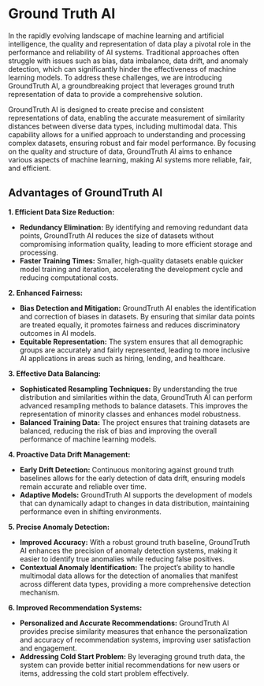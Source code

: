 # Ground Truth AI

In the rapidly evolving landscape of machine learning and artificial intelligence, the quality and representation of data play a pivotal role in the performance and reliability of AI systems. Traditional approaches often struggle with issues such as bias, data imbalance, data drift, and anomaly detection, which can significantly hinder the effectiveness of machine learning models. To address these challenges, we are introducing GroundTruth AI, a groundbreaking project that leverages ground truth representation of data to provide a comprehensive solution.

GroundTruth AI is designed to create precise and consistent representations of data, enabling the accurate measurement of similarity distances between diverse data types, including multimodal data. This capability allows for a unified approach to understanding and processing complex datasets, ensuring robust and fair model performance. By focusing on the quality and structure of data, GroundTruth AI aims to enhance various aspects of machine learning, making AI systems more reliable, fair, and efficient.

## Advantages of GroundTruth AI

**1. Efficient Data Size Reduction:**
   - **Redundancy Elimination:** By identifying and removing redundant data points, GroundTruth AI reduces the size of datasets without compromising information quality, leading to more efficient storage and processing.
   - **Faster Training Times:** Smaller, high-quality datasets enable quicker model training and iteration, accelerating the development cycle and reducing computational costs.

**2. Enhanced Fairness:**
   - **Bias Detection and Mitigation:** GroundTruth AI enables the identification and correction of biases in datasets. By ensuring that similar data points are treated equally, it promotes fairness and reduces discriminatory outcomes in AI models.
   - **Equitable Representation:** The system ensures that all demographic groups are accurately and fairly represented, leading to more inclusive AI applications in areas such as hiring, lending, and healthcare.

**3. Effective Data Balancing:**
   - **Sophisticated Resampling Techniques:** By understanding the true distribution and similarities within the data, GroundTruth AI can perform advanced resampling methods to balance datasets. This improves the representation of minority classes and enhances model robustness.
   - **Balanced Training Data:** The project ensures that training datasets are balanced, reducing the risk of bias and improving the overall performance of machine learning models.

**4. Proactive Data Drift Management:**
   - **Early Drift Detection:** Continuous monitoring against ground truth baselines allows for the early detection of data drift, ensuring models remain accurate and reliable over time.
   - **Adaptive Models:** GroundTruth AI supports the development of models that can dynamically adapt to changes in data distribution, maintaining performance even in shifting environments.

**5. Precise Anomaly Detection:**
   - **Improved Accuracy:** With a robust ground truth baseline, GroundTruth AI enhances the precision of anomaly detection systems, making it easier to identify true anomalies while reducing false positives.
   - **Contextual Anomaly Identification:** The project’s ability to handle multimodal data allows for the detection of anomalies that manifest across different data types, providing a more comprehensive detection mechanism.

**6. Improved Recommendation Systems:**
   - **Personalized and Accurate Recommendations:** GroundTruth AI provides precise similarity measures that enhance the personalization and accuracy of recommendation systems, improving user satisfaction and engagement.
   - **Addressing Cold Start Problem:** By leveraging ground truth data, the system can provide better initial recommendations for new users or items, addressing the cold start problem effectively.
